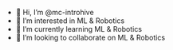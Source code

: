 - 👋 Hi, I’m @mc-introhive
- 👀 I’m interested in ML & Robotics
- 🌱 I’m currently learning ML & Robotics
- 💞️ I’m looking to collaborate on ML & Robotics

<!---
mc-introhive/mc-introhive is a ✨ special ✨ repository because its `README.md` (this file) appears on your GitHub profile.
You can click the Preview link to take a look at your changes.
--->
